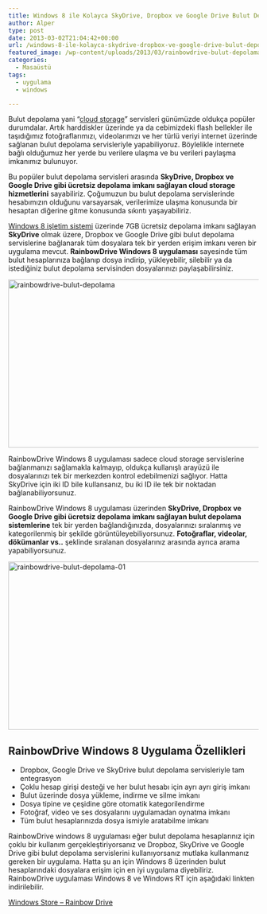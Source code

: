 ```yaml
---
title: Windows 8 ile Kolayca SkyDrive, Dropbox ve Google Drive Bulut Deponuza Bağlanın
author: Alper
type: post
date: 2013-03-02T21:04:42+00:00
url: /windows-8-ile-kolayca-skydrive-dropbox-ve-google-drive-bulut-deponuza-baglanin/
featured_image: /wp-content/uploads/2013/03/rainbowdrive-bulut-depolama-100x100.jpg
categories:
  - Masaüstü
tags:
  - uygulama
  - windows

---
```

Bulut depolama yani &#8220;[cloud storage][1]&#8221; servisleri günümüzde oldukça popüler durumdalar. Artık harddiskler üzerinde ya da cebimizdeki flash bellekler ile taşıdığımız fotoğraflarımızı, videolarımızı ve her türlü veriyi internet üzerinde sağlanan bulut depolama servisleriyle yapabiliyoruz. Böylelikle internete bağlı olduğumuz her yerde bu verilere ulaşma ve bu verileri paylaşma imkanımız bulunuyor.

Bu popüler bulut depolama servisleri arasında **SkyDrive, Dropbox ve Google Drive gibi ücretsiz depolama imkanı sağlayan cloud storage hizmetlerini** sayabiliriz. Çoğumuzun bu bulut depolama servislerinde hesabımızın olduğunu varsayarsak, verilerimize ulaşma konusunda bir hesaptan diğerine gitme konusunda sıkıntı yaşayabiliriz.

[Windows 8 işletim sistemi][2] üzerinde 7GB ücretsiz depolama imkanı sağlayan **SkyDrive** olmak üzere, Dropbox ve Google Drive gibi bulut depolama servislerine bağlanarak tüm dosyalara tek bir yerden erişim imkanı veren bir uygulama mevcut. **RainbowDrive Windows 8 uygulaması** sayesinde tüm bulut hesaplarınıza bağlanıp dosya indirip, yükleyebilir, silebilir ya da istediğiniz bulut depolama servisinden dosyalarınızı paylaşabilirsiniz.

<img class="alignnone size-full wp-image-12354" alt="rainbowdrive-bulut-depolama" src="https://www.murekkep.org/wp-content/uploads/2013/03/rainbowdrive-bulut-depolama.jpg" width="600" height="338" srcset="https://www.murekkep.org/wp-content/uploads/2013/03/rainbowdrive-bulut-depolama.jpg 600w, https://www.murekkep.org/wp-content/uploads/2013/03/rainbowdrive-bulut-depolama-400x225.jpg 400w, https://www.murekkep.org/wp-content/uploads/2013/03/rainbowdrive-bulut-depolama-50x28.jpg 50w, https://www.murekkep.org/wp-content/uploads/2013/03/rainbowdrive-bulut-depolama-125x70.jpg 125w, https://www.murekkep.org/wp-content/uploads/2013/03/rainbowdrive-bulut-depolama-300x169.jpg 300w, https://www.murekkep.org/wp-content/uploads/2013/03/rainbowdrive-bulut-depolama-541x305.jpg 541w" sizes="(max-width: 600px) 100vw, 600px" /> 

RainbowDrive Windows 8 uygulaması sadece cloud storage servislerine bağlanmanızı sağlamakla kalmayıp, oldukça kullanışlı arayüzü ile dosyalarınızı tek bir merkezden kontrol edebilmenizi sağlıyor. Hatta SkyDrive için iki ID bile kullansanız, bu iki ID ile tek bir noktadan bağlanabiliyorsunuz.

RainbowDrive Windows 8 uygulaması üzerinden **SkyDrive, Dropbox ve Google Drive gibi ücretsiz depolama imkanı sağlayan bulut depolama sistemlerine** tek bir yerden bağlandığınızda, dosyalarınızı sıralanmış ve kategorilenmiş bir şekilde görüntüleyebiliyorsunuz. **Fotoğraflar, videolar, dökümanlar vs..** şeklinde sıralanan dosyalarınız arasında ayrıca arama yapabiliyorsunuz.

<img class="alignnone size-full wp-image-12355" alt="rainbowdrive-bulut-depolama-01" src="https://www.murekkep.org/wp-content/uploads/2013/03/rainbowdrive-bulut-depolama-01.jpg" width="600" height="338" srcset="https://www.murekkep.org/wp-content/uploads/2013/03/rainbowdrive-bulut-depolama-01.jpg 600w, https://www.murekkep.org/wp-content/uploads/2013/03/rainbowdrive-bulut-depolama-01-400x225.jpg 400w, https://www.murekkep.org/wp-content/uploads/2013/03/rainbowdrive-bulut-depolama-01-50x28.jpg 50w, https://www.murekkep.org/wp-content/uploads/2013/03/rainbowdrive-bulut-depolama-01-125x70.jpg 125w, https://www.murekkep.org/wp-content/uploads/2013/03/rainbowdrive-bulut-depolama-01-300x169.jpg 300w, https://www.murekkep.org/wp-content/uploads/2013/03/rainbowdrive-bulut-depolama-01-541x305.jpg 541w" sizes="(max-width: 600px) 100vw, 600px" /> 

## RainbowDrive Windows 8 Uygulama Özellikleri

  * Dropbox, Google Drive ve SkyDrive bulut depolama servisleriyle tam entegrasyon
  * Çoklu hesap girişi desteği ve her bulut hesabı için ayrı ayrı giriş imkanı
  * Bulut üzerinde dosya yükleme, indirme ve silme imkanı
  * Dosya tipine ve çeşidine göre otomatik kategorilendirme
  * Fotoğraf, video ve ses dosyalarını uygulamadan oynatma imkanı
  * Tüm bulut hesaplarınızda dosya ismiyle aratabilme imkanı

RainbowDrive windows 8 uygulaması eğer bulut depolama hesaplarınız için çoklu bir kullanım gerçekleştiriyorsanız ve Dropboz, SkyDrive ve Google Drive gibi bulut depolama servislerini kullanıyorsanız mutlaka kullanmanız gereken bir uygulama. Hatta şu an için Windows 8 üzerinden bulut hesaplarındaki dosyalara erişim için en iyi uygulama diyebiliriz. RainbowDrive uygulaması Windows 8 ve Windows RT için aşağıdaki linkten indirilebilir.

<a href="https://apps.microsoft.com/windows/en-us/app/rainbowdrive/5f310c18-5169-402b-ba98-28970bd388e5" target="_blank" class="broken_link">Windows Store &#8211; Rainbow Drive</a>

 [1]: https://www.murekkep.org/top-10-cloud-storage-free-cloud-storage-services-7938 "free cloud storage services"
 [2]: https://www.murekkep.org/windows-8-ozellikleri-6858 "windows 8 özellikleri"